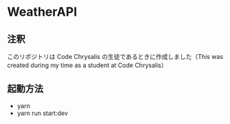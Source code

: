 # WeatherAPI

## 注釈

このリポジトリは Code Chrysalis の生徒であるときに作成しました（This was created during my time as a student at Code Chrysalis）

## 起動方法
* yarn
* yarn run start:dev

